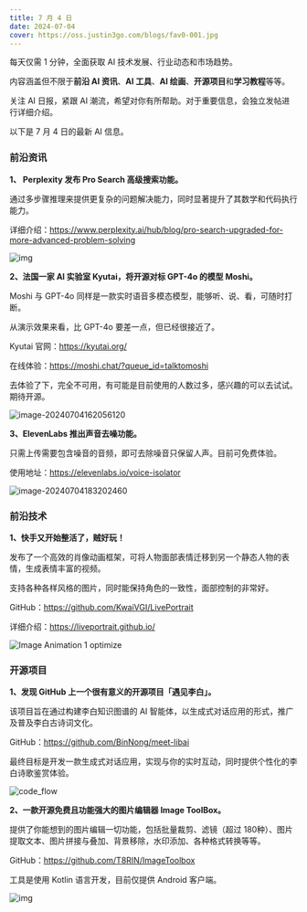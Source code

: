 ```yaml
---
title: 7 月 4 日
date: 2024-07-04
cover: https://oss.justin3go.com/blogs/fav0-001.jpg
---
```


每天仅需 1 分钟，全面获取 AI 技术发展、行业动态和市场趋势。

内容涵盖但不限于**前沿 AI 资讯**、**AI 工具**、**AI 绘画**、**开源项目**和**学习教程**等等。

关注 AI 日报，紧跟 AI 潮流，希望对你有所帮助。对于重要信息，会独立发帖进行详细介绍。

以下是 7 月 4 日的最新 AI 信息。

### 前沿资讯

**1、 Perplexity 发布 Pro Search 高级搜索功能。**

通过多步骤推理来提供更复杂的问题解决能力，同时显著提升了其数学和代码执行能力。

详细介绍：https://www.perplexity.ai/hub/blog/pro-search-upgraded-for-more-advanced-problem-solving

![img](https://framerusercontent.com/images/Oootekc4aFbZeeDDrsOzpIZ0hw.png)

**2、法国一家 AI 实验室 Kyutai，将开源对标 GPT-4o 的模型 Moshi。**

Moshi 与 GPT-4o 同样是一款实时语音多模态模型，能够听、说、看，可随时打断。

从演示效果来看，比 GPT-4o 要差一点，但已经很接近了。

Kyutai 官网：https://kyutai.org/

在线体验：https://moshi.chat/?queue_id=talktomoshi

去体验了下，完全不可用，有可能是目前使用的人数过多，感兴趣的可以去试试。期待开源。

![image-20240704162056120](https://p.ipic.vip/et6qpt.png)

**3、ElevenLabs 推出声音去噪功能。**

只需上传需要包含噪音的音频，即可去除噪音只保留人声。目前可免费体验。

使用地址：https://elevenlabs.io/voice-isolator

![image-20240704183202460](https://p.ipic.vip/jt538h.png)



### 前沿技术

**1、快手又开始整活了，贼好玩！**

发布了一个高效的肖像动画框架，可将人物面部表情迁移到另一个静态人物的表情，生成表情丰富的视频。

支持各种各样风格的图片，同时能保持角色的一致性，面部控制的非常好。

GitHub：https://github.com/KwaiVGI/LivePortrait

详细介绍：https://liveportrait.github.io/

![Image Animation 1 optimize](https://p.ipic.vip/18zt2y.gif)



### 开源项目

**1、发现 GitHub 上一个很有意义的开源项目「遇见李白」。**

该项目旨在通过构建李白知识图谱的 AI 智能体，以生成式对话应用的形式，推广及普及李白古诗词文化。

GitHub：https://github.com/BinNong/meet-libai

最终目标是开发一款生成式对话应用，实现与你的实时互动，同时提供个性化的李白诗歌鉴赏体验。

![code_flow](https://p.ipic.vip/7hgd8j.png)

**2、一款开源免费且功能强大的图片编辑器 Image ToolBox。**

提供了你能想到的图片编辑一切功能，包括批量裁剪、滤镜（超过 180种）、图片提取文本、图片拼接与叠加、背景移除，水印添加、各种格式转换等等。

GitHub：https://github.com/T8RIN/ImageToolbox

工具是使用 Kotlin 语言开发，目前仅提供 Android 客户端。

![img](https://github.com/T8RIN/ImageToolbox/raw/master/fastlane/metadata/android/en-US/images/banner/banner1.png)
